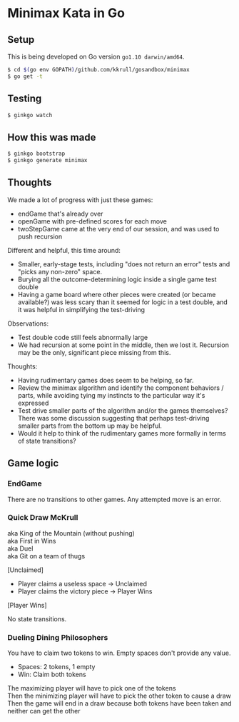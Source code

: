 # Minimax Kata in Go

## Setup

This is being developed on Go version `go1.10 darwin/amd64`.

```bash
$ cd $(go env GOPATH)/github.com/kkrull/gosandbox/minimax
$ go get -t
```

## Testing

```bash
$ ginkgo watch
```

## How this was made

```bash
$ ginkgo bootstrap
$ ginkgo generate minimax
```

## Thoughts

We made a lot of progress with just these games:

- endGame that's already over
- openGame with pre-defined scores for each move
- twoStepGame came at the very end of our session, and was used to push recursion


Different and helpful, this time around:

- Smaller, early-stage tests, including "does not return an error" tests and "picks any non-zero" space.
- Burying all the outcome-determining logic inside a single game test double
- Having a game board where other pieces were created (or became available?) was less scary than it seemed
  for logic in a test double, and it was helpful in simplifying the test-driving


Observations:

- Test double code still feels abnormally large
- We had recursion at some point in the middle, then we lost it.  Recursion may be the only, significant piece missing from this.


Thoughts:

- Having rudimentary games does seem to be helping, so far.
- Review the minimax algorithm and identify the component behaviors / parts,
  while avoiding tying my instincts to the particular way it's expressed
- Test drive smaller parts of the algorithm and/or the games themselves?
  There was some discussion suggesting that perhaps test-driving smaller parts from the bottom up may be helpful.
- Would it help to think of the rudimentary games more formally in terms of state transitions?


## Game logic

### EndGame

There are no transitions to other games.  Any attempted move is an error.


### Quick Draw McKrull

aka King of the Mountain (without pushing)<br/>
aka First in Wins<br/>
aka Duel<br/>
aka Git on a team of thugs<br/>

[Unclaimed]

- Player claims a useless space -> Unclaimed
- Player claims the victory piece -> Player Wins


[Player Wins]

No state transitions.


### Dueling Dining Philosophers

You have to claim two tokens to win.  Empty spaces don't provide any value.

- Spaces: 2 tokens, 1 empty
- Win: Claim both tokens

The maximizing player will have to pick one of the tokens<br/>
Then the minimizing player will have to pick the other token to cause a draw<br/>
Then the game will end in a draw because both tokens have been taken and neither can get the other<br/>
